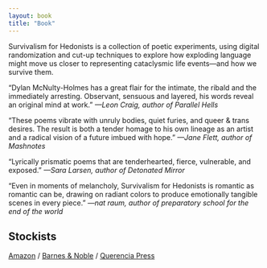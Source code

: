 ```yaml
---
layout: book
title: "Book"
---
```


Survivalism for Hedonists is a collection of poetic experiments, using digital randomization and cut-up techniques to explore how exploding language might move us closer to representing cataclysmic life events—and how we survive them.

“Dylan McNulty-Holmes has a great flair for the intimate, the ribald and the immediately arresting. Observant, sensuous and layered, his words reveal an original mind at work.”
*—Leon Craig, author of Parallel Hells*

“These poems vibrate with unruly bodies, quiet furies, and queer & trans desires. The result is both a tender homage to his own lineage as an artist and a radical vision of a future imbued with hope.”
*—Jane Flett, author of Mashnotes*

“Lyrically prismatic poems that are tenderhearted, fierce, vulnerable, and exposed.”
*—Sara Larsen, author of Detonated Mirror*

“Even in moments of melancholy, Survivalism for Hedonists is romantic as romantic can be, drawing on radiant colors to produce emotionally tangible scenes in every piece.”
*—nat raum, author of preparatory school for the end of the world*


## Stockists

[Amazon](https://www.amazon.de/-/en/Dylan-McNulty-Holmes/dp/1959118544/ref=sr_1_1?crid=2LE7Y95O3BXOE&keywords=survivalism+for+hedonists&qid=1699021980&sprefix=%2Caps%2C128&sr=8-1) / [Barnes & Noble](https://www.barnesandnoble.com/w/book/1144268039?ean=9781959118541) / [Querencia Press](https://www.querenciapress.com/survivalism-for-hedonists-by-dylan-mcnulty-holmes)
